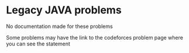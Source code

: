 # Legacy JAVA problems
No documentation made for these problems

Some problems may have the link to the codeforces problem page where you can see the statement